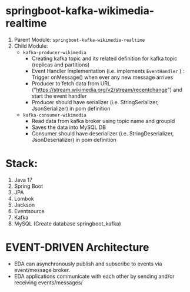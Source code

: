 # springboot-kafka-wikimedia-realtime

1. Parent Module: `springboot-kafka-wikimedia-realtime`
2. Child Module:
   - `kafka-producer-wikimedia` 
     - Creating kafka topic and its related definition for kafka topic (replicas and partitions)
     - Event Handler Implementation (i.e. implements `EventHandler` ) : Trigger onMessage() when ever any new message arrives
     - Producer to fetch data from URL ("https://stream.wikimedia.org/v2/stream/recentchange") and start the event handler
     - Producer should have serializer (i.e. StringSerializer, JsonSerializer) in pom definition
   - `kafka-consumer-wikimedia`
     - Read data from kafka broker using topic name and groupId
     - Saves the data into MySQL DB
     - Consumer should have deserializer (i.e. StringDeserializer, JsonDeserializer) in pom definition

# Stack:
1. Java 17
2. Spring Boot
3. JPA
4. Lombok
5. Jackson
6. Eventsource
7. Kafka
8. MySQL (Create database springboot_kafka)

# EVENT-DRIVEN Architecture
- EDA can asynchronously publish and subscribe to events via event/message broker.
- EDA applications communicate with each other by sending and/or receiving  events/messages/

